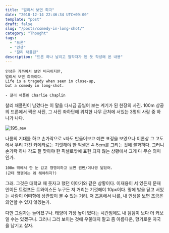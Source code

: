 ```yaml
---
title: "멀리서 보면 희극"
date: "2018-12-14 22:46:34 UTC+09:00"
template: "post"
draft: false
slug: "/posts/comedy-in-long-shot/"
category: "Thought"
tags:
  - "드론"
  - "인생"
  - "찰리 채플린"
description: "드론 하나 날리고 철학자가 된 듯 작성해 본 내용"
---
```


```
인생은 가까이서 보면 비극이지만, 
멀리서 보면 희극이다.
Life is a tragedy when seen in close-up, 
but a comedy in long-shot.

- 찰리 채플린 Charlie Chaplin
```
찰리 채플린이 남겼다는 이 말을 다시금 곱씹어 보는 계기가 된 한장의 사진. 100m 상공의 드론에서 찍은 사진, 그 사진 좌하단에 위치한 나무 근처에 서있는 3명의 사람 중 하나가 나다. 

![195_rev](https://user-images.githubusercontent.com/8993099/50007289-cb6f3980-fff3-11e8-9a6f-e3ecc5e0f8c7.png)

나름의 기대를 하고 손가락으로 v자도 만들어보고 예쁜 표정을 보였으나 이론상 그 고도에서 우리 가진 카메라로는 기껏해야 한 픽셀은 4-5cm를 그리는 것에 불과하다. 그러니 손가락 하나 각도 잘 맞아야 한 픽셀로밖에 표현 되지 않는 상황에서 그게 다 무슨 의미인가.

```
100m 밖에서 한 눈 감고 깽깽이하고 보면 원빈/이나영 닮았어. 
(근데 깽깽이는 왜 해야하지?)
```

그래. 그것은 대학교 때 웃자고 했던 이야기와 같은 상황이다. 이재용이 서 있든지 문재인이든 트럼프든 트와이스든 누구든 저 거리는 기껏해야 10px이다. 땅에 발을 딛고 서있는 사람이 어떠함에 상관없이 볼 수 있는 거리. 저 즈음에서 나를, 내 인생을 보면 조금은 의연할 수 있지 않겠는가.

다만 그림자는 늘어졌구나. 태양이 가장 높이 떴다는 시간임에도 내 됨됨이 보다 더 커보일 수는 있겠구나. 그러니 그리 보이는 것에 우쭐대지 말고 좀 아름다운, 향기로운 자국을 남기고 살자.